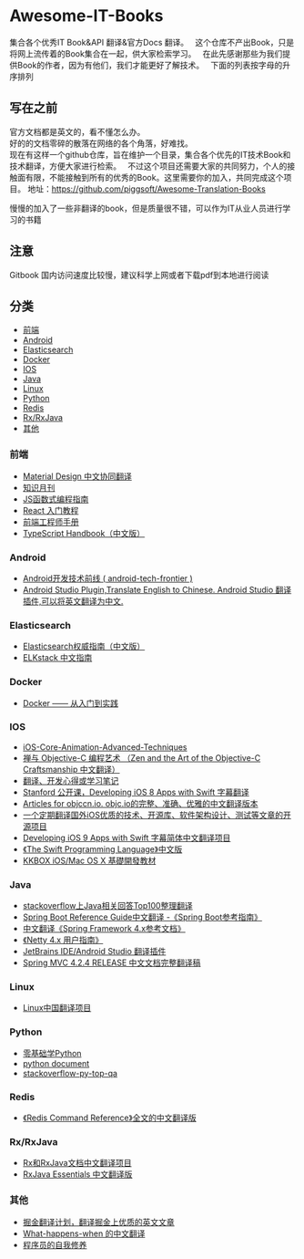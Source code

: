 # Awesome-IT-Books  
集合各个优秀IT Book&API 翻译&官方Docs 翻译。  
这个仓库不产出Book，只是将网上流传着的Book集合在一起，供大家检索学习。  
在此先感谢那些为我们提供Book的作者，因为有他们，我们才能更好了解技术。  
下面的列表按字母的升序排列  

## 写在之前
官方文档都是英文的，看不懂怎么办。  
好的的文档零碎的散落在网络的各个角落，好难找。  
现在有这样一个github仓库，旨在维护一个目录，集合各个优先的IT技术Book和技术翻译，方便大家进行检索。  
不过这个项目还需要大家的共同努力，个人的接触面有限，不能接触到所有的优秀的Book。这里需要你的加入，共同完成这个项目。
地址：https://github.com/piggsoft/Awesome-Translation-Books  

慢慢的加入了一些非翻译的book，但是质量很不错，可以作为IT从业人员进行学习的书籍

## 注意
Gitbook 国内访问速度比较慢，建议科学上网或者下载pdf到本地进行阅读

## 分类
* [前端](#前端)
* [Android](#android)
* [Elasticsearch](#elasticsearch)
* [Docker](#docker)
* [IOS](#ios)
* [Java](#java)
* [Linux](#linux)
* [Python](#python)
* [Redis](#redis)
* [Rx/RxJava](#rxrxjava)
* [其他](#其他)

### 前端
* [Material Design 中文协同翻译](https://github.com/1sters/material_design_zh)
* [知识月刊](https://github.com/jsfront/month)
* [JS函数式编程指南](https://www.gitbook.com/book/llh911001/mostly-adequate-guide-chinese/details)
* [React 入门教程](https://www.gitbook.com/book/hulufei/react-tutorial/details)
* [前端工程师手册](https://www.gitbook.com/book/leohxj/front-end-database/details)
* [TypeScript Handbook（中文版）](https://www.gitbook.com/book/zhongsp/typescript-handbook/details)

### Android
* [Android开发技术前线 ( android-tech-frontier )](https://github.com/hehonghui/android-tech-frontier)
* [Android Studio Plugin,Translate English to Chinese. Android Studio 翻译插件,可以将英文翻译为中文.](https://github.com/Skykai521/ECTranslation)

### Elasticsearch
* [Elasticsearch权威指南（中文版）](https://www.gitbook.com/book/looly/elasticsearch-the-definitive-guide-cn/details)
* [ELKstack 中文指南](https://www.gitbook.com/book/chenryn/elk-stack-guide-cn/details)

### Docker
* [Docker —— 从入门到实践](https://www.gitbook.com/book/yeasy/docker_practice/details)

### IOS
 * [iOS-Core-Animation-Advanced-Techniques](https://github.com/AttackOnDobby/iOS-Core-Animation-Advanced-Techniques)
 * [禅与 Objective-C 编程艺术 （Zen and the Art of the Objective-C Craftsmanship 中文翻译）](https://github.com/oa414/objc-zen-book-cn)
 * [翻译、开发心得或学习笔记](https://github.com/nixzhu/dev-blog)
 * [Stanford 公开课，Developing iOS 8 Apps with Swift 字幕翻译](https://github.com/X140Yu/Developing_iOS_8_Apps_With_Swift)
 * [Articles for objccn.io. objc.io的完整、准确、优雅的中文翻译版本](https://github.com/objccn/articles)
 * [一个定期翻译国外iOS优质的技术、开源库、软件架构设计、测试等文章的开源项目](https://github.com/hehonghui/iOS-tech-frontier)
 * [Developing iOS 9 Apps with Swift 字幕简体中文翻译项目](https://github.com/SwiftGGTeam/Developing-iOS-9-Apps-with-Swift)
 * [《The Swift Programming Language》中文版](https://www.gitbook.com/book/numbbbbb/-the-swift-programming-language-/details)
 * [KKBOX iOS/Mac OS X 基礎開發教材](https://www.gitbook.com/book/zonble/kkbox-ios-dev/details)

### Java
* [stackoverflow上Java相关回答Top100整理翻译](https://github.com/giantray/stackoverflow-java-top-qa)
* [Spring Boot Reference Guide中文翻译 -《Spring Boot参考指南》](https://github.com/qibaoguang/Spring-Boot-Reference-Guide)
* [中文翻译《Spring Framework 4.x参考文档》](https://github.com/waylau/spring-framework-4-reference)
* [《Netty 4.x 用户指南》](https://github.com/waylau/netty-4-user-guide)
* [JetBrains IDE/Android Studio 翻译插件](https://github.com/YiiGuxing/TranslationPlugin)
* [Spring MVC 4.2.4 RELEASE 中文文档完整翻译稿](https://github.com/linesh-simplicity/translation-spring-mvc-4-documentation)

### Linux
* [Linux中国翻译项目](https://github.com/LCTT/TranslateProject)

### Python
* [零基础学Python](https://www.gitbook.com/book/looly/python-basic/details)
* [python document](https://github.com/ictar/python-doc)
* [stackoverflow-py-top-qa](https://github.com/wklken/stackoverflow-py-top-qa)

### Redis
* [《Redis Command Reference》全文的中文翻译版](https://github.com/huangz1990/redis)

### Rx/RxJava
* [Rx和RxJava文档中文翻译项目](https://github.com/mcxiaoke/RxDocs)
* [RxJava Essentials 中文翻译版](https://github.com/yuxingxin/RxJava-Essentials-CN)

### 其他
* [掘金翻译计划，翻译掘金上优质的英文文章](https://github.com/xitu/gold-miner)
* [What-happens-when 的中文翻译](https://github.com/skyline75489/what-happens-when-zh_CN)
* [程序员的自我修养](https://www.gitbook.com/book/leohxj/a-programmer-prepares/details)
